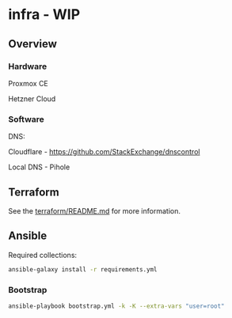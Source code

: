 # infra - WIP

## Overview

### Hardware

Proxmox CE

Hetzner Cloud

### Software

DNS:

Cloudflare - https://github.com/StackExchange/dnscontrol

Local DNS - Pihole

## Terraform

See the [terraform/README.md](terraform/README.md) for more information.


## Ansible

Required collections:

```bash
ansible-galaxy install -r requirements.yml
```

### Bootstrap

```bash
ansible-playbook bootstrap.yml -k -K --extra-vars "user=root"
```
